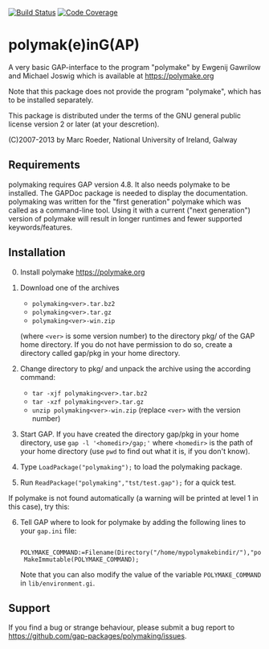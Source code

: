 [![Build Status](https://github.com/gap-packages/polymaking/workflows/CI/badge.svg?branch=master)](https://github.com/gap-packages/polymaking/actions?query=workflow%3ACI+branch%3Amaster)
[![Code Coverage](https://codecov.io/github/gap-packages/polymaking/coverage.svg?branch=master&token=)](https://codecov.io/gh/gap-packages/polymaking)

polymak(e)inG(AP)
==================

A very basic GAP-interface to the program "polymake" by
Ewgenij Gawrilow and Michael Joswig which is available at
<https://polymake.org>

Note that this package does not provide the program "polymake", which
has to be installed separately.

This package is distributed under the terms of the GNU general public
license version 2 or later (at your descretion).

(C)2007-2013 by Marc Roeder,
National University of Ireland, Galway


Requirements
------------

polymaking requires GAP version 4.8. It also needs polymake to be
installed.  The GAPDoc package is needed to display the documentation.
polymaking was written for the "first generation" polymake which was
called as a command-line tool. Using it with a current ("next generation")
version of polymake will result in longer runtimes and fewer supported
keywords/features.


Installation
------------

0. Install polymake <https://polymake.org>

1. Download one of the archives
   - `polymaking<ver>.tar.bz2`
   - `polymaking<ver>.tar.gz`
   - `polymaking<ver>-win.zip`

   (where `<ver>` is some version number) to the directory pkg/ of the
   GAP home directory. If you do not have permission to do so, create
   a directory called gap/pkg in your home directory.

2. Change directory to pkg/ and unpack the archive using the according command:
   - `tar -xjf polymaking<ver>.tar.bz2`
   - `tar -xzf polymaking<ver>.tar.gz`
   - `unzip polymaking<ver>-win.zip`
 (replace `<ver>` with the version number)

3. Start GAP. If you have created the directory gap/pkg in your home
   directory, use `gap -l '<homedir>/gap;'` where `<homedir>` is the path of
   your home directory (use `pwd` to find out what it is, if you don't know).

4. Type `LoadPackage("polymaking");` to load the polymaking package.

5. Run `ReadPackage("polymaking","tst/test.gap");` for a quick test.

If polymake is not found automatically (a warning will be printed at
level 1 in this case), try this:

6. Tell GAP where to look for polymake by adding the following lines to
   your `gap.ini` file:

        POLYMAKE_COMMAND:=Filename(Directory("/home/mypolymakebindir/"),"polymake");
        MakeImmutable(POLYMAKE_COMMAND);

    Note that you can also modify the value of the variable `POLYMAKE_COMMAND` in
    `lib/environment.gi`.



Support
-------

If you find a bug or strange behaviour, please submit a bug report to
<https://github.com/gap-packages/polymaking/issues>.
